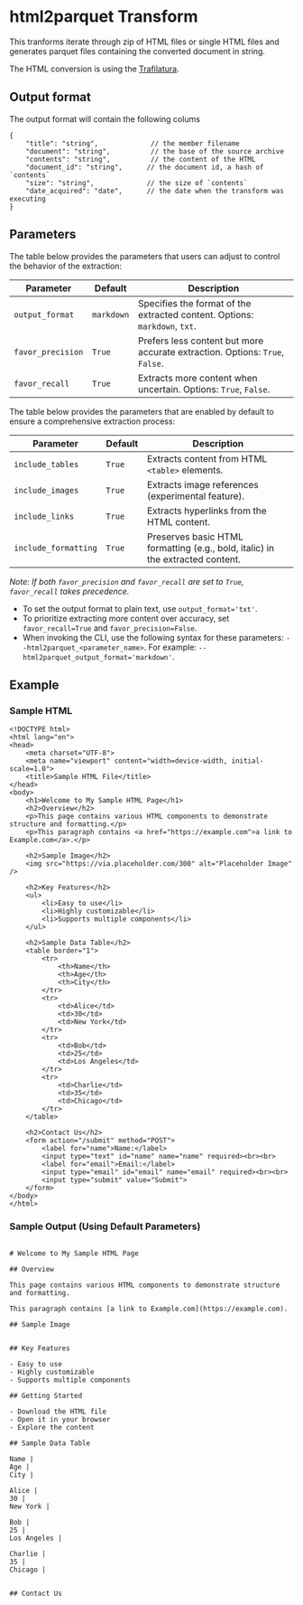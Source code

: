 # html2parquet Transform 

This tranforms iterate through zip of HTML files or single HTML files and generates parquet files containing the converted document in string.

The HTML conversion is using the [Trafilatura](https://trafilatura.readthedocs.io/en/latest/usage-python.html).

## Output format

The output format will contain the following colums

```jsonc
{
	"title": "string",             // the member filename
	"document": "string",          // the base of the source archive
	"contents": "string",          // the content of the HTML
    "document_id": "string",      // the document id, a hash of `contents`
    "size": "string",             // the size of `contents`
    "date_acquired": "date",      // the date when the transform was executing
}
```
## Parameters

The table below provides the parameters that users can adjust to control the behavior of the extraction:

| Parameter         | Default    | Description                                                                 |
|-------------------|------------|-----------------------------------------------------------------------------|
| `output_format`    | `markdown` | Specifies the format of the extracted content. Options: `markdown`, `txt`.  |
| `favor_precision`  | `True`     | Prefers less content but more accurate extraction. Options: `True`, `False`. |
| `favor_recall`     | `True`     | Extracts more content when uncertain. Options: `True`, `False`.              |

The table below provides the parameters that are enabled by default to ensure a comprehensive extraction process:

| Parameter           | Default   | Description                                                                 |
|---------------------|-----------|-----------------------------------------------------------------------------|
| `include_tables`     | `True`    | Extracts content from HTML `<table>` elements.                               |
| `include_images`     | `True`    | Extracts image references (experimental feature).                            |
| `include_links`      | `True`    | Extracts hyperlinks from the HTML content.                                   |
| `include_formatting` | `True`    | Preserves basic HTML formatting (e.g., bold, italic) in the extracted content.|

*Note: If both `favor_precision` and `favor_recall` are set to `True`, `favor_recall` takes precedence.*

- To set the output format to plain text, use `output_format='txt'`.
- To prioritize extracting more content over accuracy, set `favor_recall=True` and `favor_precision=False`.
- When invoking the CLI, use the following syntax for these parameters: `--html2parquet_<parameter_name>`. For example: `--html2parquet_output_format='markdown'`.

## Example

### Sample HTML 
```
<!DOCTYPE html>
<html lang="en">
<head>
    <meta charset="UTF-8">
    <meta name="viewport" content="width=device-width, initial-scale=1.0">
    <title>Sample HTML File</title>
</head>
<body>
    <h1>Welcome to My Sample HTML Page</h1>
    <h2>Overview</h2>
    <p>This page contains various HTML components to demonstrate structure and formatting.</p>
    <p>This paragraph contains <a href="https://example.com">a link to Example.com</a>.</p>

    <h2>Sample Image</h2>
    <img src="https://via.placeholder.com/300" alt="Placeholder Image" />

    <h2>Key Features</h2>
    <ul>
        <li>Easy to use</li>
        <li>Highly customizable</li>
        <li>Supports multiple components</li>
    </ul>

    <h2>Sample Data Table</h2>
    <table border="1">
        <tr>
            <th>Name</th>
            <th>Age</th>
            <th>City</th>
        </tr>
        <tr>
            <td>Alice</td>
            <td>30</td>
            <td>New York</td>
        </tr>
        <tr>
            <td>Bob</td>
            <td>25</td>
            <td>Los Angeles</td>
        </tr>
        <tr>
            <td>Charlie</td>
            <td>35</td>
            <td>Chicago</td>
        </tr>
    </table>

    <h2>Contact Us</h2>
    <form action="/submit" method="POST">
        <label for="name">Name:</label>
        <input type="text" id="name" name="name" required><br><br>
        <label for="email">Email:</label>
        <input type="email" id="email" name="email" required><br><br>
        <input type="submit" value="Submit">
    </form>
</body>
</html>
```

### Sample Output (Using Default Parameters)

```

# Welcome to My Sample HTML Page

## Overview

This page contains various HTML components to demonstrate structure and formatting.

This paragraph contains [a link to Example.com](https://example.com).

## Sample Image


## Key Features

- Easy to use
- Highly customizable
- Supports multiple components

## Getting Started

- Download the HTML file
- Open it in your browser
- Explore the content

## Sample Data Table

Name |
Age |
City |

Alice |
30 |
New York |

Bob |
25 |
Los Angeles |

Charlie |
35 |
Chicago |


## Contact Us
```

